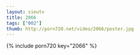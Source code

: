 ```yaml
--- 
layout: sieutv
title: 2066
tags: ["002"]
thumb: http://porn720.net/video/2066/poster.jpg
---
```

{% include porn720 key="2066" %} 
